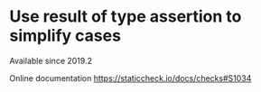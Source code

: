# Use result of type assertion to simplify cases

Available since
    2019.2

Online documentation
    https://staticcheck.io/docs/checks#S1034

